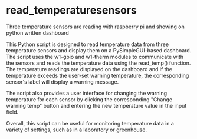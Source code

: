 # read_temperaturesensors
Three temperature sensors are reading with raspberry pi and showing on python written dashboard

This Python script is designed to read temperature data from three temperature sensors and display them on a PySimpleGUI-based dashboard. The script uses the w1-gpio and w1-therm modules to communicate with the sensors and reads the temperature data using the read_temp() function. The temperature readings are displayed on the dashboard and if the temperature exceeds the user-set warning temperature, the corresponding sensor's label will display a warning message.

The script also provides a user interface for changing the warning temperature for each sensor by clicking the corresponding "Change warning temp" button and entering the new temperature value in the input field.

Overall, this script can be useful for monitoring temperature data in a variety of settings, such as in a laboratory or greenhouse.
